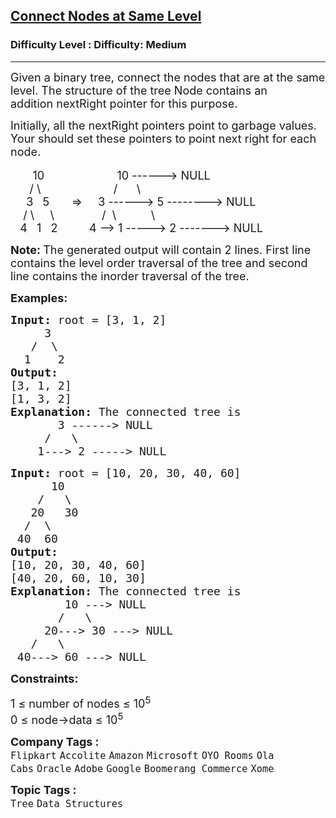 <h2><a href="https://www.geeksforgeeks.org/problems/connect-nodes-at-same-level--170647/1?page=1&company=Google&difficulty=Basic,Easy,Medium,Hard&status=unsolved,attempted&sortBy=submissions">Connect Nodes at Same Level</a></h2><h3>Difficulty Level : Difficulty: Medium</h3><hr><div class="problems_problem_content__Xm_eO"><div class="entry-content">
<p><span style="font-size: 18px;">Given a binary tree, connect the nodes that are at the same level. The structure of the tree Node contains&nbsp;an addition&nbsp;nextRight&nbsp;pointer for this purpose.</span></p>
<p><span style="font-size: 18px;">Initially, all the nextRight pointers point to garbage values. Your&nbsp;should set these pointers to point next right for each node.</span><br><br><span style="font-size: 18px;">&nbsp;&nbsp;&nbsp;&nbsp;&nbsp;&nbsp; 10&nbsp;&nbsp;&nbsp;&nbsp;&nbsp;&nbsp;&nbsp;&nbsp;&nbsp;&nbsp;&nbsp;&nbsp;&nbsp; &nbsp; &nbsp; &nbsp; &nbsp;&nbsp; 10 ------&gt; NULL<br>&nbsp;&nbsp;&nbsp;&nbsp;&nbsp; / \&nbsp;&nbsp;&nbsp;&nbsp;&nbsp;&nbsp;&nbsp;&nbsp;&nbsp;&nbsp;&nbsp;&nbsp;&nbsp;&nbsp; &nbsp; &nbsp; &nbsp; &nbsp; /&nbsp;&nbsp;&nbsp;&nbsp;&nbsp; \<br>&nbsp;&nbsp;&nbsp;&nbsp; 3&nbsp;&nbsp; 5&nbsp;&nbsp;&nbsp;&nbsp;&nbsp;&nbsp; =&gt; &nbsp;&nbsp;&nbsp; 3 ------&gt; 5 --------&gt; NULL<br>&nbsp;&nbsp;&nbsp; / \&nbsp; &nbsp;&nbsp; \&nbsp;&nbsp;&nbsp;&nbsp;&nbsp;&nbsp;&nbsp;&nbsp; &nbsp; &nbsp;&nbsp;&nbsp; /&nbsp; \&nbsp;&nbsp;&nbsp;&nbsp;&nbsp;&nbsp;&nbsp;&nbsp;&nbsp;&nbsp; \<br>&nbsp;&nbsp; 4&nbsp;&nbsp; 1&nbsp;&nbsp; 2&nbsp;&nbsp;&nbsp;&nbsp; &nbsp; &nbsp;&nbsp; 4 --&gt; 1 -----&gt; 2 -------&gt; NULL</span></p>
<p><span style="font-size: 18px;"><strong>Note: </strong>The generated output will contain 2 lines. First line contains the level order traversal of the tree and second line contains the inorder traversal of the tree.</span></p>
<p><span style="font-size: 18px;"><strong>Examples:</strong></span></p>
<pre><span style="font-size: 18px;"><strong>Input: </strong>root = [3, 1, 2]
     3
&nbsp;  /  \
&nbsp; 1    2
<strong>Output:
</strong>[3, 1, 2]
[1, 3, 2]<strong>
Explanation: </strong>The connected tree is
&nbsp;&nbsp;&nbsp;&nbsp;&nbsp;&nbsp; 3 ------&gt; NULL
&nbsp;&nbsp;&nbsp;&nbsp; /&nbsp;&nbsp; \
&nbsp;&nbsp;  1---&gt; 2 -----&gt; NULL</span>
</pre>
<pre><span style="font-size: 18px;"><strong>Input: </strong>root = [10, 20, 30, 40, 60]
      10
&nbsp;   /   \
&nbsp;  20   30
&nbsp; /  \
 40  60
<strong>Output:
</strong>[10, 20, 30, 40, 60]
[40, 20, 60, 10, 30]<strong>
Explanation: </strong>The connected tree is
&nbsp;&nbsp;&nbsp;&nbsp;&nbsp;&nbsp;&nbsp;&nbsp;10 ---&gt; NULL
&nbsp;&nbsp;&nbsp;  &nbsp; /&nbsp;&nbsp;&nbsp;\
&nbsp;&nbsp;&nbsp;&nbsp; 20---&gt; 30 ---&gt; NULL
&nbsp;&nbsp; /&nbsp;&nbsp; \
&nbsp;40---&gt; 60 ---&gt; NULL</span></pre>
<p><strong style="font-size: 18px;">Constraints:</strong></p>
</div>
<p><span style="font-size: 18px;">1 ≤ number of nodes ≤ 10<sup>5</sup><br>0 ≤ node-&gt;data ≤ 10<sup>5</sup></span></p></div><p><span style=font-size:18px><strong>Company Tags : </strong><br><code>Flipkart</code>&nbsp;<code>Accolite</code>&nbsp;<code>Amazon</code>&nbsp;<code>Microsoft</code>&nbsp;<code>OYO Rooms</code>&nbsp;<code>Ola Cabs</code>&nbsp;<code>Oracle</code>&nbsp;<code>Adobe</code>&nbsp;<code>Google</code>&nbsp;<code>Boomerang Commerce</code>&nbsp;<code>Xome</code>&nbsp;<br><p><span style=font-size:18px><strong>Topic Tags : </strong><br><code>Tree</code>&nbsp;<code>Data Structures</code>&nbsp;